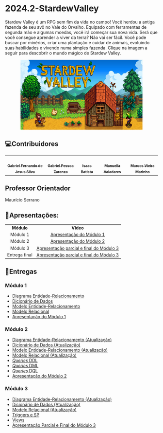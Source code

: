 # 2024.2-StardewValley
Stardew Valley é um RPG sem fim da vida no campo! Você herdou a antiga fazenda de seu avô no Vale do Orvalho. Equipado com ferramentas de segunda mão e algumas moedas, você irá começar sua nova vida. Será que você consegue aprender a viver da terra? Não vai ser fácil. Você pode buscar por minérios, criar uma plantação e cuidar de animais, evoluindo suas habilidades e vivendo numa simples fazenda. Clique na imagem a seguir para descobrir o mundo mágico de Stardew Valley.

<div align="center">
<a href="https://www.youtube.com/watch?v=FjJx6u_5RdU" target="_blank"> <img src="img/capa.jpg" height="230" width="auto"/> </a>
</div>

## 💻Contribuidores

<table>
  <tr>
    <td align="center"><a href="https://github.com/MMcLovin"><img style="border-radius: 60%;" src="https://github.com/MMcLovin.png" width="200px;" alt=""/><br /><sub><b>Gabriel Fernando de Jesus Silva</b></sub></a><br /></td>
    <td align="center"><a href="https://github.com/GZaranza"><img style="border-radius: 60%;" src="https://github.com/GZaranza.png" width="200px;" alt=""/><br /><sub><b>Gabriel Pessoa Zaranza</b></sub></a><br /></td>
    <td align="center"><a href="https://github.com/isaacbatista26"><img style="border-radius: 60%;" src="https://github.com/isaacbatista26.png" width="200px;" alt=""/><br /><sub><b>Isaac Batista</b></sub></a><br /></td>
    <td align="center"><a href="https://github.com/manuvaladares"><img style="border-radius: 60%;" src="https://github.com/manuvaladares.png" width="200px;" alt=""/><br /><sub><b>Manuella Valadares</b></sub></a><br /></td>
    <td align="center"><a href="https://github.com/devMarcosVM"><img style="border-radius: 60%;" src="https://github.com/devMarcosVM.png" width="200px;" alt=""/><br /><sub><b>Marcos Vieira Marinho</b></sub></a><br /></td>
  </tr>
</table>

## Professor Orientador

Maurício Serrano

## 🎥Apresentações:

<table>
  <tr>
    <td align="center"><b>Módulo</b></td>
    <td align="center"><b>Vídeo</b></td>
  </tr>
  <tr>
    <td align="center">Módulo 1</td>
    <td align="center"><a href="entrega-01/apresentação_1">Apresentação do Módulo 1</a></td>
  </tr>
  <tr>
    <td align="center">Módulo 2</td>
    <td align="center"><a href="entrega-02/apresentação_2">Apresentação do Módulo 2</a></td>
  </tr>
  <tr>
    <td align="center">Módulo 3</td>
    <td align="center"><a href="entrega-03/apresentação_3">Apresentação parcial e final do Módulo 3</a></td>
  </tr>
  <tr>
    <td align="center">Entrega final</td>
    <td align="center"><a href="entrega-03/apresentação_3">Apresentação parcial e final do Módulo 3</a></td>
  </tr>

</table>


## 📅Entregas

### Módulo 1

- [Diagrama Entidade-Relacionamento](./entrega-01/DER.md/#anchor-link-modulo1)
- [Dicionário de Dados](./entrega-01/DicionáriodeDados.md/#anchor-link-modulo1)
- [Modelo Entidade-Relacionamento](./entrega-01/MER.md/#anchor-link-modulo1)
- [Modelo Relacional](./entrega-01/MREL.md/#anchor-link-modulo1)
- [Apresentação do Módulo 1](./entrega-01/apresentação_1.md)

### Módulo 2

- [Diagrama Entidade-Relacionamento (Atualização)](./entrega-01/DER.md/#anchor-link-modulo2)
- [Dicionário de Dados (Atualização)](./entrega-01/DicionáriodeDados.md/#anchor-link-modulo2)
- [Modelo Entidade-Relacionamento (Atualização)](./entrega-01/MER.md/#anchor-link-modulo2)
- [Modelo Relacional (Atualização)](./entrega-01/MREL.md/#anchor-link-modulo2)
- [_Queries_ DDL](https://github.com/SBD1/2024.2-StardewValley/blob/main/game/db/ddl.sql)
- [_Queries_ DML](https://github.com/SBD1/2024.2-StardewValley/blob/main/game/db/dml.sql)
- [_Queries_ DQL](https://github.com/SBD1/2024.2-StardewValley/blob/main/game/db/dql.sql)
- [Apresentação do Módulo 2](./entrega-02/apresentação_2.md)

### Módulo 3

- [Diagrama Entidade-Relacionamento (Atualização)](./entrega-01/DER.md)
- [Dicionário de Dados (Atualização)](./entrega-01/DicionáriodeDados.md)
- [Modelo Relacional (Atualização)](./entrega-01/MREL.md)
- [Triggers e SP](https://github.com/SBD1/2024.2-StardewValley/blob/main/game/db/ddtriggers.sql)
- [Views](https://github.com/SBD1/2024.2-StardewValley/blob/main/game/db/view.sql)
- [Apresentação Parcial e Final do Módulo 3](./entrega-03/apresentação_3.md)

